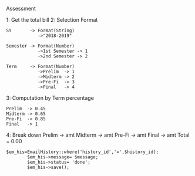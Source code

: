 Assessment

1: Get the total bill
2: Selection Format
	
	SY       -> Format(String)
				->"2018-2019"

	Semester -> Format(Number)
				->1st Semester -> 1
				->2nd Semester -> 2

	Term     -> Format(Number)
				->Prelim  -> 1
				->Midterm -> 2
				->Pre-Fi  -> 3
				->Final   -> 4

3: Computation by Term percentage
	
	Prelim  -> 0.45
	Midterm -> 0.65
	Pre-Fi  -> 0.85
	Final   -> 1

4: Break down
	Prelim  -> amt
	Midterm -> amt
	Pre-Fi  -> amt
	Final   -> amt
	Total = 0.00




	$em_his=EmailHistory::where('history_id','=',$history_id);
            $em_his->message= $message;
            $em_his->status= 'done';
            $em_his->save();